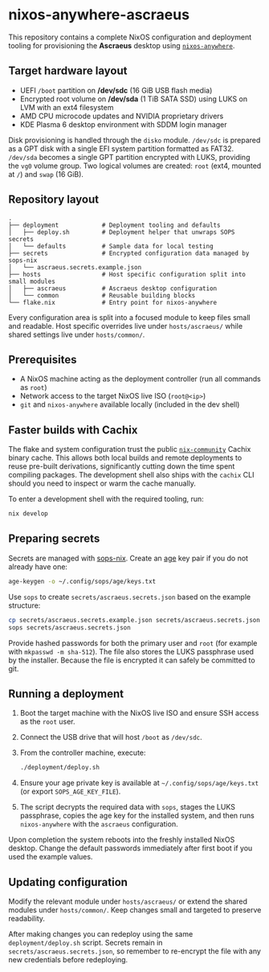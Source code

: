 # nixos-anywhere-ascraeus

This repository contains a complete NixOS configuration and deployment tooling
for provisioning the **Ascraeus** desktop using
[`nixos-anywhere`](https://github.com/nix-community/nixos-anywhere).

## Target hardware layout

* UEFI `/boot` partition on **/dev/sdc** (16&nbsp;GiB USB flash media)
* Encrypted root volume on **/dev/sda** (1&nbsp;TiB SATA SSD) using LUKS on LVM with an ext4 filesystem
* AMD CPU microcode updates and NVIDIA proprietary drivers
* KDE Plasma 6 desktop environment with SDDM login manager

Disk provisioning is handled through the `disko` module. `/dev/sdc` is prepared
as a GPT disk with a single EFI system partition formatted as FAT32. `/dev/sda`
becomes a single GPT partition encrypted with LUKS, providing the `vg0` volume
group. Two logical volumes are created: `root` (ext4, mounted at `/`) and `swap`
(16&nbsp;GiB).

## Repository layout

```
.
├── deployment            # Deployment tooling and defaults
│   ├── deploy.sh         # Deployment helper that unwraps SOPS secrets
│   └── defaults          # Sample data for local testing
├── secrets               # Encrypted configuration data managed by sops-nix
│   └── ascraeus.secrets.example.json
├── hosts                 # Host specific configuration split into small modules
│   ├── ascraeus          # Ascraeus desktop configuration
│   └── common            # Reusable building blocks
└── flake.nix             # Entry point for nixos-anywhere
```

Every configuration area is split into a focused module to keep files small and
readable. Host specific overrides live under `hosts/ascraeus/` while shared
settings live under `hosts/common/`.

## Prerequisites

* A NixOS machine acting as the deployment controller (run all commands as
  `root`)
* Network access to the target NixOS live ISO (`root@<ip>`)
* `git` and `nixos-anywhere` available locally (included in the dev shell)

## Faster builds with Cachix

The flake and system configuration trust the public
[`nix-community`](https://nix-community.cachix.org) Cachix binary cache. This
allows both local builds and remote deployments to reuse pre-built derivations,
significantly cutting down the time spent compiling packages. The development
shell also ships with the `cachix` CLI should you need to inspect or warm the
cache manually.

To enter a development shell with the required tooling, run:

```bash
nix develop
```

## Preparing secrets

Secrets are managed with [sops-nix](https://github.com/Mic92/sops-nix). Create
an [age](https://age-encryption.org) key pair if you do not already have one:

```bash
age-keygen -o ~/.config/sops/age/keys.txt
```

Use `sops` to create `secrets/ascraeus.secrets.json` based on the example
structure:

```bash
cp secrets/ascraeus.secrets.example.json secrets/ascraeus.secrets.json
sops secrets/ascraeus.secrets.json
```

Provide hashed passwords for both the primary user and `root` (for example with
`mkpasswd -m sha-512`). The file also stores the LUKS passphrase used by the
installer. Because the file is encrypted it can safely be committed to git.

## Running a deployment

1. Boot the target machine with the NixOS live ISO and ensure SSH access as the
   `root` user.
2. Connect the USB drive that will host `/boot` as `/dev/sdc`.
3. From the controller machine, execute:

   ```bash
   ./deployment/deploy.sh
   ```

4. Ensure your age private key is available at
   `~/.config/sops/age/keys.txt` (or export `SOPS_AGE_KEY_FILE`).
5. The script decrypts the required data with `sops`, stages the LUKS
   passphrase, copies the age key for the installed system, and then runs
   `nixos-anywhere` with the `ascraeus` configuration.

Upon completion the system reboots into the freshly installed NixOS desktop.
Change the default passwords immediately after first boot if you used the
example values.

## Updating configuration

Modify the relevant module under `hosts/ascraeus/` or extend the shared modules
under `hosts/common/`. Keep changes small and targeted to preserve readability.

After making changes you can redeploy using the same `deployment/deploy.sh`
script. Secrets remain in `secrets/ascraeus.secrets.json`, so remember to
re-encrypt the file with any new credentials before redeploying.
